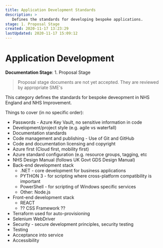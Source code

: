 ```yaml
---
title: Application Development Standards
description: >
   Defines the standards for developing bespoke applications.
stage: 1. Proposal Stage
created: 2020-11-17 13:23:29
lastUpdated: 2020-11-17 15:09:12
---
```


# Application Development

**Documentation Stage**: 1. Proposal Stage

> Proposal stage documents are not yet accepted. They are reviewed by appropriate SME's

This category defines the standards for bespoke deveopment in NHS England and NHS Improvement.

Things to cover (in no specific order):

* Passwords - Azure Key Vault, no sensitive information in code
* Development/project style (e.g. agile vs waterfall)
* Documentation standards
* Code management and publishing - Use of Git and GitHub
* Code and documentation licensing and copyright
* Azure first (Cloud first, mobility first)
* Azure standard configuration (e.g. resource groups, tagging, etc
* NHS Design Manual (follows UK Govt GDS Design Manual)
* Back-end development stack
   * .NET - core development for business applications
   * PYTHON 3 - for scripting where cross-platform compatibility is important
   * PowerShell - for scripting of Windows specific services
   * Other: Node.js
* Front-end development stack
   * REACT
   * ?? CSS Framework ??
* Terraform used for auto-provisioning
* Selenium WebDriver
* Security - secure development principles, security testing
* Testing
* Acceptance into service
* Accessibility
